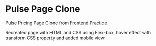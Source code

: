 # Pulse Page Clone

Pulse Pricing Page Clone from  <a href="https://www.frontendpractice.com/projects/pulse">Frontend Practice</a>

Recreated page with HTML and CSS using Flex-box, hover effect with transform CSS property and added mobile view.